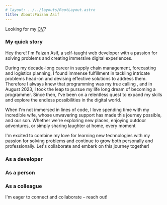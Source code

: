 ```yaml
---
# layout: ../../layouts/RootLayout.astro
title: About:Faizan Asif
---
```


Looking for my [CV](https://www.dropbox.com/scl/fi/lge99usylkol44drd65nt/Faizan-Asif-Butt-Resume.pdf?rlkey=g6xq1lh182g47cejgb0xrieko&dl=0)?

### My quick story

Hey there! I'm Faizan Asif, a self-taught web developer with a
passion for solving problems and creating immersive digital
experiences.

During my decade-long career in supply chain management, forecasting
and logistics planning, I found immense fulfillment in tackling
intricate problems head-on and devising effective solutions to
address them. Therefore I always knew that programming was my true
calling , and in August 2023, I took the leap to pursue my life long
dream of becoming a programmer. Since then, I've been on a
relentless quest to expand my skills and explore the endless
possibilities in the digital world.

When I'm not immersed in lines of code, I love spending time with my
incredible wife, whose unwavering support has made this journey
possible, and our son. Whether we're exploring new places, enjoying
outdoor adventures, or simply sharing laughter at home, every moment

I'm excited to combine my love for learning new technologies with my
passion for solving problems and continue to grow both personally
and professionally. Let's collaborate and embark on this journey
together!

### As a developer

### As a person

### As a colleague

I'm eager to connect and collaborate – reach out!
